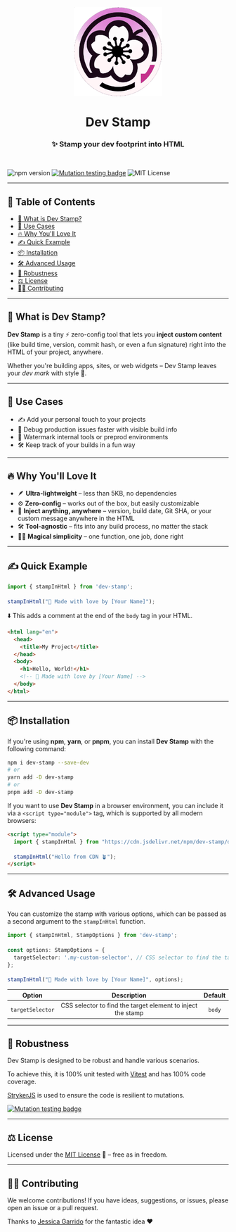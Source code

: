 <div align="center">
  <img width="200" alt="Dev Stamp logo" src="https://raw.githubusercontent.com/antoinezanardi/dev-stamp/refs/heads/main/assets/logo.png">
  <h1>Dev Stamp</h1>
  <h3>✨ Stamp your dev footprint into HTML</h3>
  <br/>
</div>

![npm version](https://img.shields.io/npm/v/dev-stamp) 
[![Mutation testing badge](https://img.shields.io/endpoint?style=flat&url=https%3A%2F%2Fbadge-api.stryker-mutator.io%2Fgithub.com%2Fantoinezanardi%2Fdev-stamp%2Fmain)](https://dashboard.stryker-mutator.io/reports/github.com/antoinezanardi/dev-stamp/main)
![MIT License](https://img.shields.io/badge/license-MIT-blue.svg) 

---

## 📜 Table of Contents

- [🚀 What is Dev Stamp?](#-what-is-dev-stamp)
- [🎯 Use Cases](#-use-cases)
- [🔥 Why You'll Love It](#-why-youll-love-it)
- [✍️ Quick Example](#-quick-example)
- [📦 Installation](#-installation)
- [🛠️ Advanced Usage](#-advanced-usage)
- [🧪 Robustness](#-robustness)
- [⚖️ License](#-license)
- [👩‍💻 Contributing](#-contributing)

---

## 🚀 What is Dev Stamp?

**Dev Stamp** is a tiny ⚡️ zero-config tool that lets you **inject custom content** (like build time, version, commit hash, or even a fun signature) right into the HTML of your project, anywhere.

Whether you're building apps, sites, or web widgets – Dev Stamp leaves your *dev mark* with style 💮.

---

## 🎯 Use Cases

- ✍️ Add your personal touch to your projects
- 🧪 Debug production issues faster with visible build info
- 🪪 Watermark internal tools or preprod environments
- 🛠️ Keep track of your builds in a fun way

---

## 🔥 Why You'll Love It

- 🪶 **Ultra-lightweight** – less than 5KB, no dependencies
- ⚙️ **Zero-config** – works out of the box, but easily customizable
- 💬 **Inject anything, anywhere** – version, build date, Git SHA, or your custom message anywhere in the HTML
- 🛠️ **Tool-agnostic** – fits into any build process, no matter the stack
- 🧙‍♂️ **Magical simplicity** – one function, one job, done right

---

## ✍️ Quick Example

```ts
import { stampInHtml } from 'dev-stamp';

stampInHtml("💮 Made with love by [Your Name]");
```

⬇️ This adds a comment at the end of the `body` tag in your HTML.

```html
<html lang="en">
  <head>
    <title>My Project</title>
  </head>
  <body>
    <h1>Hello, World!</h1>
    <!-- 💮 Made with love by [Your Name] -->
  </body>
</html>
```

---

## 📦 Installation

If you're using **npm**, **yarn**, or **pnpm**, you can install **Dev Stamp** with the following command:

```bash
npm i dev-stamp --save-dev
# or
yarn add -D dev-stamp
# or
pnpm add -D dev-stamp
```

If you want to use **Dev Stamp** in a browser environment, you can include it via a `<script type="module">` tag, which is supported by all modern browsers:

```html
<script type="module">
  import { stampInHtml } from "https://cdn.jsdelivr.net/npm/dev-stamp/dist/index.js";

  stampInHtml("Hello from CDN 🪴");
</script>
```

---

## 🛠️ Advanced Usage

You can customize the stamp with various options, which can be passed as a second argument to the `stampInHtml` function.

```ts
import { stampInHtml, StampOptions } from 'dev-stamp';

const options: StampOptions = {
  targetSelector: '.my-custom-selector', // CSS selector to find the target element, comment will be injected at the end of this element
};

stampInHtml("💮 Made with love by [Your Name]", options);
```

|      Option      |                         Description                         | Default |
|:----------------:|:-----------------------------------------------------------:|:-------:|
| `targetSelector` | CSS selector to find the target element to inject the stamp | `body`  |

---

## 🧪 Robustness

Dev Stamp is designed to be robust and handle various scenarios.

To achieve this, it is 100% unit tested with [Vitest](https://vitest.dev/) and has 100% code coverage.

[StrykerJS](https://stryker-mutator.io/) is used to ensure the code is resilient to mutations.

[![Mutation testing badge](https://img.shields.io/endpoint?style=flat&url=https%3A%2F%2Fbadge-api.stryker-mutator.io%2Fgithub.com%2Fantoinezanardi%2Fdev-stamp%2Fmain)](https://dashboard.stryker-mutator.io/reports/github.com/antoinezanardi/dev-stamp/main)

---

## ⚖️ License

Licensed under the [MIT License](https://opensource.org/licenses/MIT) 📄 – free as in freedom.

---

## 👩‍💻 Contributing

We welcome contributions! If you have ideas, suggestions, or issues, please open an issue or a pull request.

Thanks to [Jessica Garrido](https://github.com/jessicagarrido) for the fantastic idea ❤️